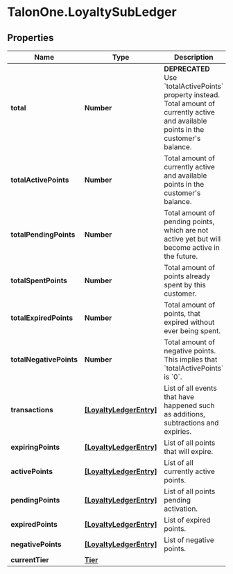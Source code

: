 # TalonOne.LoyaltySubLedger

## Properties

Name | Type | Description | Notes
------------ | ------------- | ------------- | -------------
**total** | **Number** | **DEPRECATED** Use &#x60;totalActivePoints&#x60; property instead. Total amount of currently active and available points in the customer&#39;s balance.  | 
**totalActivePoints** | **Number** | Total amount of currently active and available points in the customer&#39;s balance. | 
**totalPendingPoints** | **Number** | Total amount of pending points, which are not active yet but will become active in the future. | 
**totalSpentPoints** | **Number** | Total amount of points already spent by this customer. | 
**totalExpiredPoints** | **Number** | Total amount of points, that expired without ever being spent. | 
**totalNegativePoints** | **Number** | Total amount of negative points. This implies that &#x60;totalActivePoints&#x60; is &#x60;0&#x60;. | 
**transactions** | [**[LoyaltyLedgerEntry]**](LoyaltyLedgerEntry.md) | List of all events that have happened such as additions, subtractions and expiries. | [optional] 
**expiringPoints** | [**[LoyaltyLedgerEntry]**](LoyaltyLedgerEntry.md) | List of all points that will expire. | [optional] 
**activePoints** | [**[LoyaltyLedgerEntry]**](LoyaltyLedgerEntry.md) | List of all currently active points. | [optional] 
**pendingPoints** | [**[LoyaltyLedgerEntry]**](LoyaltyLedgerEntry.md) | List of all points pending activation. | [optional] 
**expiredPoints** | [**[LoyaltyLedgerEntry]**](LoyaltyLedgerEntry.md) | List of expired points. | [optional] 
**negativePoints** | [**[LoyaltyLedgerEntry]**](LoyaltyLedgerEntry.md) | List of negative points. | [optional] 
**currentTier** | [**Tier**](Tier.md) |  | [optional] 


